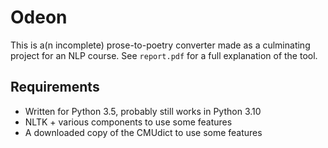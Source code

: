 # Odeon

This is a(n incomplete) prose-to-poetry converter made as a culminating project for an NLP course. See `report.pdf` for a full explanation of the tool.

## Requirements

* Written for Python 3.5, probably still works in Python 3.10 
* NLTK + various components to use some features
* A downloaded copy of the CMUdict to use some features
